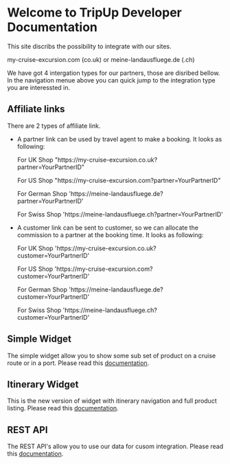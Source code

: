 # Welcome to TripUp Developer Documentation

This site discribs the possibility to integrate with our sites.

my-cruise-excursion.com (co.uk) or meine-landausfluege.de (.ch)

We have got 4 intergation types for our partners, those are disribed bellow. 
In the navigation menue above you can quick jump to the integration type you are interessted in.

## Affiliate links
There are 2 types of affiliate link.
- A partner link can be used by travel agent to make a booking. It looks as following:
  
  For UK Shop "https://<i></i>my-cruise-excursion.co.uk?partner=YourPartnerID"
  
  For US Shop "https://<i></i>my-cruise-excursion.com?partner=YourPartnerID"
  
  For German Shop 'https://<i></i>meine-landausfluege.de?partner=YourPartnerID'
  
  For Swiss Shop 'https://<i></i>meine-landausfluege.ch?partner=YourPartnerID'

- A customer link can be sent to customer, so we can allocate the commission to a
partner at the booking time. It looks as following: 
   
   For UK Shop 'https://<i></i>my-cruise-excursion.co.uk?customer=YourPartnerID'
   
   For US Shop 'https://<i></i>my-cruise-excursion.com?customer=YourPartnerID'
   
   For German Shop 'https://<i></i>meine-landausfluege.de?customer=YourPartnerID'
   
   For Swiss Shop 'https://<i></i>meine-landausfluege.ch?customer=YourPartnerID'

## Simple Widget
The simple widget allow you to show some sub set of product on a cruise route or in a port.
Please read this [documentation](https://tripup-company.github.io/widget.html).

## Itinerary Widget
This is the new version of widget with itinerary navigation and full product listing.
Please read this [documentation](https://tripup-company.github.io/itinerary.html).

## REST API
The REST API's allow you to use our data for cusom integration.
Please read this [documentation](https://tripup-company.github.io/api.html).
